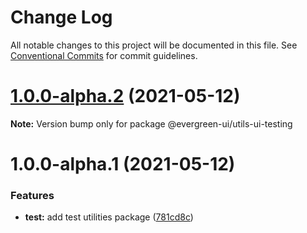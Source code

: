 # Change Log

All notable changes to this project will be documented in this file.
See [Conventional Commits](https://conventionalcommits.org) for commit guidelines.

# [1.0.0-alpha.2](https://github.com/rupert-ong/evergreen-ui/compare/@evergreen-ui/utils-ui-testing@1.0.0-alpha.1...@evergreen-ui/utils-ui-testing@1.0.0-alpha.2) (2021-05-12)

**Note:** Version bump only for package @evergreen-ui/utils-ui-testing

# 1.0.0-alpha.1 (2021-05-12)

### Features

- **test:** add test utilities package ([781cd8c](https://github.com/rupert-ong/evergreen-ui/commit/781cd8ca89a72d5554df0712224d59e2d2e55ff8))
